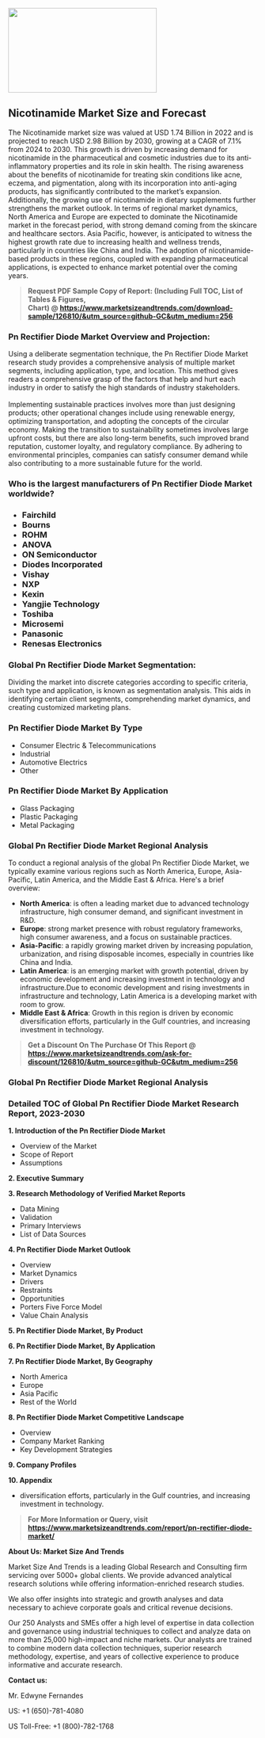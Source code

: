 <p><img class="alignnone size-medium wp-image-20088" src="https://ffe5etoiles.com/wp-content/uploads/2024/12/MST1-300x171.png" alt="" width="300" height="171" /></p><h2>Nicotinamide Market Size and Forecast</h2><p>The Nicotinamide market size was valued at USD 1.74 Billion in 2022 and is projected to reach USD 2.98 Billion by 2030, growing at a CAGR of 7.1% from 2024 to 2030. This growth is driven by increasing demand for nicotinamide in the pharmaceutical and cosmetic industries due to its anti-inflammatory properties and its role in skin health. The rising awareness about the benefits of nicotinamide for treating skin conditions like acne, eczema, and pigmentation, along with its incorporation into anti-aging products, has significantly contributed to the market’s expansion. Additionally, the growing use of nicotinamide in dietary supplements further strengthens the market outlook. In terms of regional market dynamics, North America and Europe are expected to dominate the Nicotinamide market in the forecast period, with strong demand coming from the skincare and healthcare sectors. Asia Pacific, however, is anticipated to witness the highest growth rate due to increasing health and wellness trends, particularly in countries like China and India. The adoption of nicotinamide-based products in these regions, coupled with expanding pharmaceutical applications, is expected to enhance market potential over the coming years.</p></p><blockquote id="" class=""><strong>Request PDF Sample Copy of Report: (Including Full TOC, List of Tables &amp; Figures, Chart)&nbsp;@&nbsp;<strong><a href="https://www.marketsizeandtrends.com/download-sample/126810/&utm_source=github-GC&utm_medium=256" target="_blank">https://www.marketsizeandtrends.com/download-sample/126810/&utm_source=github-GC&utm_medium=256</a></strong></strong></blockquote><h3 id="" class="">Pn Rectifier Diode Market&nbsp;Overview and Projection:</h3><p id="" class="">Using a deliberate segmentation technique, the Pn Rectifier Diode Market research study provides a comprehensive analysis of multiple market segments, including application, type, and location. This method gives readers a comprehensive grasp of the factors that help and hurt each industry in order to satisfy the high standards of industry stakeholders. <br /> <br />Implementing sustainable practices involves more than just designing products; other operational changes include using renewable energy, optimizing transportation, and adopting the concepts of the circular economy. Making the transition to sustainability sometimes involves large upfront costs, but there are also long-term benefits, such improved brand reputation, customer loyalty, and regulatory compliance. By adhering to environmental principles, companies can satisfy consumer demand while also contributing to a more sustainable future for the world.</p><h3 id="" class="">Who is the largest manufacturers of&nbsp;Pn Rectifier Diode Market worldwide?</h3><h3 class=""><p><ul><li>Fairchild </li><li> Bourns </li><li> ROHM </li><li> ANOVA </li><li> ON Semiconductor </li><li> Diodes Incorporated </li><li> Vishay </li><li> NXP </li><li> Kexin </li><li> Yangjie Technology </li><li> Toshiba </li><li> Microsemi </li><li> Panasonic </li><li> Renesas Electronics</li></ul></p></h3><h3 id="" class="">Global&nbsp;Pn Rectifier Diode Market Segmentation:</h3><p id="" class="">Dividing the market into discrete categories according to specific criteria, such type and application, is known as segmentation analysis. This aids in identifying certain client segments, comprehending market dynamics, and creating customized marketing plans.</p><h3 id="" class="">Pn Rectifier Diode Market&nbsp;By Type</h3><p><p><ul><li>Consumer Electric & Telecommunications</li><li> Industrial</li><li> Automotive Electrics</li><li> Other</p></li></ul></p></p><h3 id="" class="">Pn Rectifier Diode Market&nbsp;By Application</h3><p class=""><p><ul><li>Glass Packaging</li><li> Plastic Packaging</li><li> Metal Packaging</li></ul></p></p><h3 id="" class="">Global Pn Rectifier Diode Market Regional Analysis</h3><p id="" class="">To conduct a regional analysis of the global Pn Rectifier Diode Market, we typically examine various regions such as North America, Europe, Asia-Pacific, Latin America, and the Middle East &amp; Africa. Here's a brief overview:</p><ul><li><strong>North America</strong>: is often a leading market due to advanced technology infrastructure, high consumer demand, and significant investment in R&amp;D.</li><li><strong>Europe</strong>: strong market presence with robust regulatory frameworks, high consumer awareness, and a focus on sustainable practices.</li><li><strong>Asia-Pacific</strong>: a rapidly growing market driven by increasing population, urbanization, and rising disposable incomes, especially in countries like China and India.</li><li><strong>Latin America</strong>: is an emerging market with growth potential, driven by economic development and increasing investment in technology and infrastructure.Due to economic development and rising investments in infrastructure and technology, Latin America is a developing market with room to grow.</li><li><strong>Middle East &amp; Africa</strong>: Growth in this region is driven by economic diversification efforts, particularly in the Gulf countries, and increasing investment in technology.</li></ul><blockquote id="" class=""><strong>Get a Discount On The Purchase Of This Report @ <strong><a href="https://www.marketsizeandtrends.com/ask-for-discount/126810/&utm_source=github-GC&utm_medium=256" target="_blank">https://www.marketsizeandtrends.com/ask-for-discount/126810/&utm_source=github-GC&utm_medium=256</a></strong></strong></blockquote><h3 id="" class="">Global Pn Rectifier Diode Market Regional Analysis</h3><h3 id="" class="">Detailed TOC of Global Pn Rectifier Diode Market Research Report, 2023-2030</h3><p id="" class=""><strong>1. Introduction of the Pn Rectifier Diode Market</strong></p><ul><li>Overview of the Market</li><li>Scope of Report</li><li>Assumptions</li></ul><p id="" class=""><strong>2. Executive Summary</strong></p><p id="" class=""><strong>3. Research Methodology of Verified Market Reports</strong></p><ul><li>Data Mining</li><li>Validation</li><li>Primary Interviews</li><li>List of Data Sources</li></ul><p id="" class=""><strong>4. Pn Rectifier Diode Market Outlook</strong></p><ul><li>Overview</li><li>Market Dynamics</li><li>Drivers</li><li>Restraints</li><li>Opportunities</li><li>Porters Five Force Model</li><li>Value Chain Analysis</li></ul><p id="" class=""><strong>5. Pn Rectifier Diode Market, By Product</strong></p><p id="" class=""><strong>6. Pn Rectifier Diode Market, By Application</strong></p><p id="" class=""><strong>7. Pn Rectifier Diode Market, By Geography</strong></p><ul><li>North America</li><li>Europe</li><li>Asia Pacific</li><li>Rest of the World</li></ul><p id="" class=""><strong>8. Pn Rectifier Diode Market Competitive Landscape</strong></p><ul><li>Overview</li><li>Company Market Ranking</li><li>Key Development Strategies</li></ul><p id="" class=""><strong>9. Company Profiles</strong></p><p id="" class=""><strong>10. Appendix</strong></p><ul><li>diversification efforts, particularly in the Gulf countries, and increasing investment in technology.</li></ul><blockquote id="" class=""><strong>For More Information or Query, visit <strong><strong><a href="https://www.marketsizeandtrends.com/report/pn-rectifier-diode-market/" target="_blank">https://www.marketsizeandtrends.com/report/pn-rectifier-diode-market/</a></strong></strong></strong></blockquote><p id="" class=""><strong>About Us: Market Size And Trends</strong></p><p id="" class="">Market Size And Trends is a leading Global Research and Consulting firm servicing over 5000+ global clients. We provide advanced analytical research solutions while offering information-enriched research studies.</p><p id="" class="">We also offer insights into strategic and growth analyses and data necessary to achieve corporate goals and critical revenue decisions.</p><p id="" class="">Our 250 Analysts and SMEs offer a high level of expertise in data collection and governance using industrial techniques to collect and analyze data on more than 25,000 high-impact and niche markets. Our analysts are trained to combine modern data collection techniques, superior research methodology, expertise, and years of collective experience to produce informative and accurate research.</p><p id="" class=""><strong>Contact us:</strong></p><p id="" class="">Mr. Edwyne Fernandes</p><p id="" class="">US: +1 (650)-781-4080</p><p id="" class="">US Toll-Free: +1 (800)-782-1768</p>
